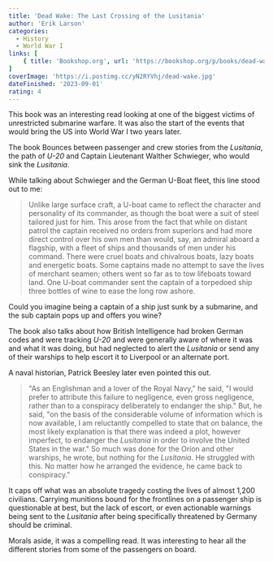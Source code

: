 ```yaml
---
title: 'Dead Wake: The Last Crossing of the Lusitania'
author: 'Erik Larson'
categories:
  - History
  - World War I
links: [
    { title: 'Bookshop.org', url: 'https://bookshop.org/p/books/dead-wake-the-last-crossing-of-the-lusitania-erik-larson/7296476?ean=9780307408877' }
]
coverImage: 'https://i.postimg.cc/yN2RYVhj/dead-wake.jpg'
dateFinished: '2023-09-01'
rating: 4
---
```

This book was an interesting read looking at one of the biggest victims of unrestricted submarine warfare. It was also the start of the events that would bring the US into World War I two years later.

The book Bounces between passenger and crew stories from the *Lusitania*, the path of *U-20* and Captain Lieutenant Walther Schwieger, who would sink the *Lusitania*.

While talking about Schwieger and the German U-Boat fleet, this line stood out to me:

> Unlike large surface craft, a U-boat came to reflect the character and personality of its commander, as though the boat were a suit of steel tailored just for him. This arose from the fact that while on distant patrol the captain received no orders from superiors and had more direct control over his own men than would, say, an admiral aboard a flagship, with a fleet of ships and thousands of men under his command. There were cruel boats and chivalrous boats, lazy boats and energetic boats. Some captains made no attempt to save the lives of merchant seamen; others went so far as to tow lifeboats toward land. One U-boat commander sent the captain of a torpedoed ship three bottles of wine to ease the long row ashore.

Could you imagine being a captain of a ship just sunk by a submarine, and the sub captain pops up and offers you wine?

The book also talks about how British Intelligence had broken German codes and were tracking *U-20* and were generally aware of where it was and what it was doing, but had neglected to alert the *Lusitania* or send any of their warships to help escort it to Liverpool or an alternate port.

A naval historian, Patrick Beesley later even pointed this out.

> "As an Englishman and a lover of the Royal Navy," he said, "I would prefer to attribute this failure to negligence, even gross negligence, rather than to a conspiracy deliberately to endanger the ship." But, he said, "on the basis of the considerable volume of information which is now available, I am reluctantly compelled to state that on balance, the most likely explanation is that there was indeed a plot, however imperfect, to endanger the *Lusitania* in order to involve the United States in the war." So much was done for the Orion and other warships, he wrote, but nothing for the *Lusitania*. He struggled with this. No matter how he arranged the evidence, he came back to conspiracy."

It caps off what was an absolute tragedy costing the lives of almost 1,200 civilians. Carrying munitions bound for the frontlines on a passenger ship is questionable at best, but the lack of escort, or even actionable warnings being sent to the *Lusitania* after being specifically threatened by Germany should be criminal.

Morals aside, it was a compelling read. It was interesting to hear all the different stories from some of the passengers on board.